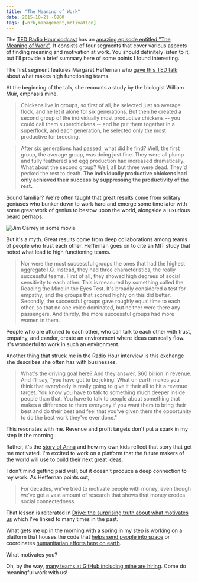 ```yaml
---
title: "The Meaning of Work"
date: 2015-10-21 -0800
tags: [work,management,motivation]
---
```


The [TED Radio Hour podcast](http://www.npr.org/programs/ted-radio-hour/?showDate=2015-10-16) has an [amazing episode entitled "The Meaning of Work"](http://www.npr.org/programs/ted-radio-hour/443411154/the-meaning-of-work). It consists of four segments that cover various aspects of finding meaning and motivation at work. You should definitely listen to it, but I'll provide a brief summary here of some points I found interesting.

The first segment features Margaret Heffernan who [gave this TED talk](https://www.ted.com/talks/margaret_heffernan_why_it_s_time_to_forget_the_pecking_order_at_work) about what makes high functioning teams.

At the beginning of the talk, she recounts a study by the biologist William Muir, emphasis mine.

> Chickens live in groups, so first of all, he selected just an average flock, and he let it alone for six generations. But then he created a second group of the individually most productive chickens -- you could call them superchickens -- and he put them together in a superflock, and each generation, he selected only the most productive for breeding.

> After six generations had passed, what did he find? Well, the first group, the average group, was doing just fine. They were all plump and fully feathered and egg production had increased dramatically. What about the second group? Well, all but three were dead. They'd pecked the rest to death. __The individually productive chickens had only achieved their success by suppressing the productivity of the rest.__

Sound familiar? We're often taught that great results come from solitary geniuses who bunker down to work hard and emerge some time later with some great work of genius to bestow upon the world, alongside a luxurious beard perhaps.

![Jim Carrey in some movie](https://cloud.githubusercontent.com/assets/19977/10654325/c6147790-781d-11e5-885b-f3afd96d199c.png)

But it's a myth. Great results come from deep collaborations among teams of people who trust each other. Heffernan goes on to cite an MIT study that noted what lead to high functioning teams.

> Nor were the most successful groups the ones that had the highest aggregate I.Q. Instead, they had three characteristics, the really successful teams. First of all, they showed high degrees of social sensitivity to each other. This is measured by something called the Reading the Mind in the Eyes Test. It's broadly considered a test for empathy, and the groups that scored highly on this did better. Secondly, the successful groups gave roughly equal time to each other, so that no one voice dominated, but neither were there any passengers. And thirdly, the more successful groups had more women in them.

People who are attuned to each other, who can talk to each other with trust, empathy, and candor, create an environment where ideas can really flow. It's wonderful to work in such an environment.

Another thing that struck me in the Radio Hour interview is this exchange she describes she often has with businesses.

> What's the driving goal here? And they answer, $60 billion in revenue. And I'll say, "you have got to be joking! What on earth makes you think that everybody is really going to give it their all to hit a revenue target. You know you have to talk to something much deeper inside people than that. You have to talk to people about something that makes a difference to them everyday if you want them to bring their best and do their best and feel that you've given them the opportunity to do the best work they've ever done."

This resonates with me. Revenue and profit targets don't put a spark in my step in the morning.

Rather, it's the [story of Anna](https://www.youtube.com/watch?v=VzuBJTtwm3o) and how my own kids reflect that story that get me motivated. I'm excited to work on a platform that the future makers of the world will use to build their next great ideas.

I don't mind getting paid well, but it doesn't produce a deep connection to my work. As Heffernan points out,

> For decades, we've tried to motivate people with money, even though we've got a vast amount of research that shows that money erodes social connectedness.

That lesson is reiterated in [Drive: the surprising truth about what motivates us](https://www.youtube.com/watch?v=u6XAPnuFjJc) which I've linked to many times in the past.

What gets me up in the morning with a spring in my step is working on a platform that houses the code that [helps send people into space](https://github.com/nasa) or coordinates [humanitarian efforts here on earth](https://github.com/htbox/).

What motivates you?

Oh, by the way, [many teams at GitHub including mine are hiring](https://jobs.lever.co/github/001fe993-4d40-4379-8517-0adf25a93ddd). Come do meaningful work with us!
